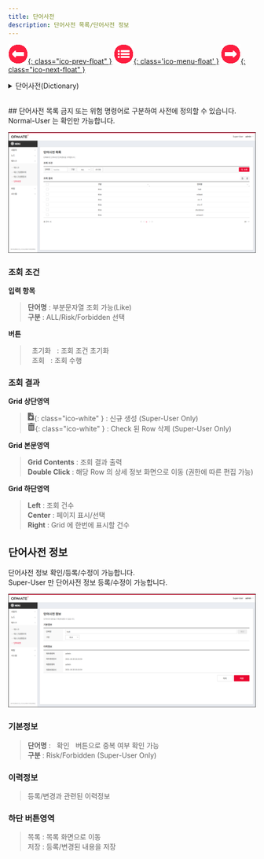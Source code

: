 ```yaml
---
title: 단어사전
description: 단어사전 목록/단어사전 정보
---
```


<link rel="stylesheet" type="text/css" href="css/opme.css">

<!-- Defined -->
[dictionary-lst]: img/dictionary-lst.png
[dictionary-dtl]: img/dictionary-dtl.png
[ico-del]: img/icon/ico-del.png
[ico-add]: img/icon/ico-add.png

<!-- Floating Menu -->
[prev]: execution.html "태스크실행결과"
[menu]: index.html "목차"
[next]: filehub.html "파일허브"
[ico-prev]: img/icon/ico-prev.png
[ico-menu]: img/icon/ico-menu.png
[ico-next]: img/icon/ico-next.png
[![이전][ico-prev]{: class="ico-prev-float" }][prev]
[![목차][ico-menu]{: class='ico-menu-float' }][menu]
[![다음][ico-next]{: class="ico-next-float" }][next]


<details>
<summary>단어사전(Dictionary)</summary>
    태스크 스크립트 점검 용도의 Dictionary 입니다.  
</details><p><br>
## 단어사전 목록
금지 또는 위험 명령어로 구분하여 사전에 정의할 수 있습니다.  
Normal-User 는 확인만 가능합니다.

![단어사전 목록][dictionary-lst]

### **조회 조건**

**입력 항목**

> **단어명** : 부분문자열 조회 가능(Like)   
> **구분** : ALL/Risk/Forbidden 선택  

**버튼**

> <kbd class="btn-gray">&nbsp;초기화&nbsp;</kbd> : 조회 조건 초기화  
> <kbd class="btn-red">&nbsp;조회&nbsp;</kbd> : 조회 수행  
 
### **조회 결과**

**Grid 상단영역**

> ![추가/등록][ico-add]{: class="ico-white" } : 신규 생성 (Super-User Only)  
> ![삭제][ico-del]{: class="ico-white" } : Check 된 Row 삭제 (Super-User Only)

**Grid 본문영역**

> **Grid Contents** : 조회 결과 출력  
> **Double Click** : 해당 Row 의 상세 정보 화면으로 이동 (권한에 따른 편집 가능)

**Grid 하단영역**

> **Left** : 조회 건수  
> **Center** : 페이지 표시/선택  
> **Right** : Grid 에 한번에 표시할 건수  

## 단어사전 정보

단어사전 정보 확인/등록/수정이 가능합니다.  
Super-User 만 단어사전 정보 등록/수정이 가능합니다.

![단어사전 정보][dictionary-dtl]

### **기본정보**

> **단어명** : <kbd class="btn-gray">&nbsp;확인&nbsp;</kbd> 버튼으로 중복 여부 확인 가능    
> **구분** : Risk/Forbidden (Super-User Only)

### **이력정보**

> 등록/변경과 관련된 이력정보

### **하단 버튼영역**

> <kbd class="btn-gray">목록</kbd> : 목록 화면으로 이동  
> <kbd class="btn-red">저장</kbd> : 등록/변경된 내용을 저장  
 